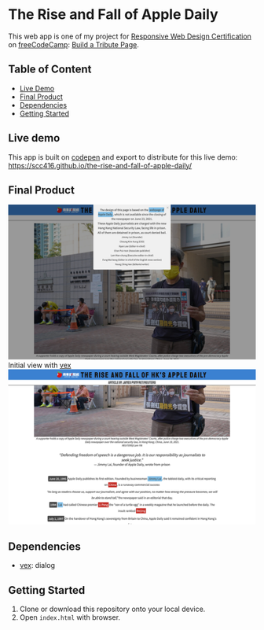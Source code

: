 # The Rise and Fall of Apple Daily
This web app is one of my project for [Responsive Web Design Certification](https://www.freecodecamp.org/learn/responsive-web-design/) on [freeCodeCamp](https://www.freecodecamp.org/): [Build a Tribute Page](https://www.freecodecamp.org/learn/responsive-web-design/responsive-web-design-projects/build-a-tribute-page).

## Table of Content
- [Live Demo](#live-demo)
- [Final Product](#final-product)
- [Dependencies](#dependencies)
- [Getting Started](#getting-started)

## Live demo
This app is built on [codepen](https://codepen.io/) and export to distribute for this live demo:  
https://scc416.github.io/the-rise-and-fall-of-apple-daily/

## Final Product
![initial](./docs/initial.png )
Initial view with [vex](https://github.hubspot.com/vex/docs/welcome/)
![content](./docs/content.png)

## Dependencies
- [vex](https://github.hubspot.com/vex/docs/welcome/): dialog

## Getting Started
1. Clone or download this repository onto your local device.
2. Open `index.html` with browser.